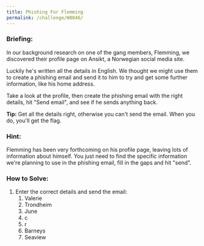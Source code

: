 ```yaml
---
title: Phishing For Flemming
permalink: /challenge/W0046/
---
```


### Briefing: 
In our background research on one of the gang members, Flemming, we discovered their profile page on Ansikt, a Norwegian social media site. 

Luckily he's written all the details in English. We thought we might use them to create a phishing email and send it to him to try and get some further information, like his home address. 

Take a look at the profile, then create the phishing email with the right details, hit "Send email", and see if he sends anything back. 

**Tip:** Get all the details right, otherwise you can't send the email. When you do, you'll get the flag. 

### Hint:
Flemming has been very forthcoming on his profile page, leaving lots of information about himself. You just need to find the specific information we're planning to use in the phishing email, fill in the gaps and hit "send".

### How to Solve: 
1. Enter the correct details and send the email:
    1. Valerie
    2. Trondheim
    3. June
    4. c
    5. r
    6. Barneys
    7. Seaview